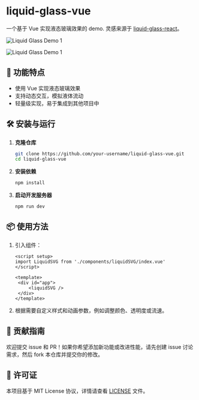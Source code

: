 # liquid-glass-vue

一个基于 Vue 实现液态玻璃效果的 demo. 灵感来源于 [liquid-glass-react](https://github.com/rdev/liquid-glass-react)。

![Liquid Glass Demo 1](./demo/move.gif)

![Liquid Glass Demo 1](./demo/params.gif)

## 🌟 功能特点

- 使用 Vue 实现液态玻璃效果
- 支持动态交互，模拟液体流动
- 轻量级实现，易于集成到其他项目中

## 🛠 安装与运行

1. **克隆仓库**

   ```bash
   git clone https://github.com/your-username/liquid-glass-vue.git
   cd liquid-glass-vue
   ```

2. **安装依赖**

   ```bash
   npm install
   ```

3. **启动开发服务器**

   ```bash
   npm run dev
   ```

## 📦 使用方法

1. 引入组件：

   ```vue
   <script setup>
   import LiquidSVG from './components/liquidSVG/index.vue'
   </script>

   <template>
   	<div id="app">
   		<liquidSVG />
   	</div>
   </template>
   ```

2. 根据需要自定义样式和动画参数，例如调整颜色、透明度或流速。

## 🤝 贡献指南

欢迎提交 issue 和 PR！如果你希望添加新功能或改进性能，请先创建 issue 讨论需求，然后 fork 本仓库并提交你的修改。

## 📄 许可证

本项目基于 MIT License 协议，详情请查看 [LICENSE](./LICENSE) 文件。
